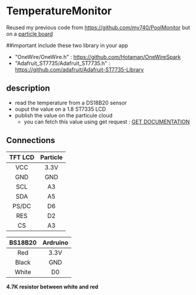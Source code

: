 # TemperatureMonitor

Reused my previous code from https://github.com/mv740/PoolMonitor but on a [particle board](https://store.particle.io/?product=particle-photon)

##important
include these two library in your app 
- "OneWire/OneWire.h" : https://github.com/Hotaman/OneWireSpark
- "Adafruit_ST7735/Adafruit_ST7735.h" : https://github.com/adafruit/Adafruit-ST7735-Library

## description
- read the temperature from a DS18B20 sensor
- ouput the value on a 1.8 ST7335 LCD
- publish the value on the particule cloud
  - you can fetch this value using get request :   [GET DOCUMENTATION ](https://docs.particle.io/reference/firmware/photon/#spark-variable-)

## Connections  
| TFT LCD      | Particle  |
|:------------:|:---------:|
| VCC          |   3.3V    |
| GND          |   GND     |
| SCL          |   A3      |
| SDA          |   A5      |
| PS/DC        |   D6       |
| RES          |   D2       |
| CS           |   A3      |

| BS18B20     | Ardruino  |
|:----------:|:---------:|
| Red        | 3.3V      |
| Black      | GND       |
| White      | D0         |

**4.7K resistor between white and red**

